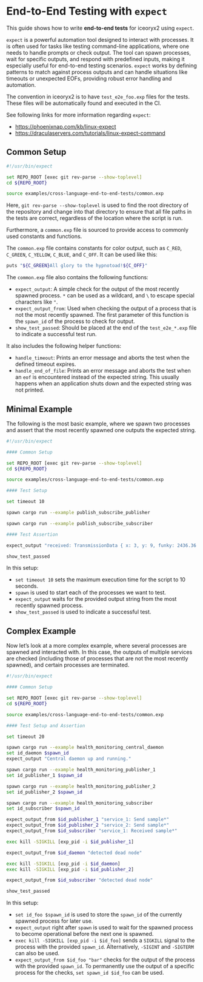 # End-to-End Testing with `expect`

This guide shows how to write **end-to-end tests** for iceoryx2 using `expect`.

`expect` is a powerful automation tool designed to interact with processes. It
is often used for tasks like testing command-line applications, where one needs
to handle prompts or check output. The tool can spawn processes, wait for
specific outputs, and respond with predefined inputs, making it especially
useful for end-to-end testing scenarios. `expect` works by defining patterns to
match against process outputs and can handle situations like timeouts or
unexpected EOFs, providing robust error handling and automation.

The convention in iceoryx2 is to have `test_e2e_foo.exp` files for the tests.
These files will be automatically found and executed in the CI.

See following links for more information regarding `expect`:
<!-- markdownlint-disable MD034 Bare URL used -->
* https://phoenixnap.com/kb/linux-expect
* https://draculaservers.com/tutorials/linux-expect-command
<!-- markdownlint-enable MD034 Bare URL used -->

## Common Setup

```sh
#!/usr/bin/expect

set REPO_ROOT [exec git rev-parse --show-toplevel]
cd ${REPO_ROOT}

source examples/cross-language-end-to-end-tests/common.exp
```

Here, `git rev-parse --show-toplevel` is used to find the root directory of the
repository and change into that directory to ensure that all file paths in the
tests are correct, regardless of the location where the script is run.

Furthermore, a `common.exp` file is sourced to provide access to commonly used
constants and functions.

The `common.exp` file contains constants for color output, such as `C_RED`,
`C_GREEN`, `C_YELLOW`, `C_BLUE`, and `C_OFF`. It can be used like this:

```sh
puts "${C_GREEN}All glory to the hypnotoad!${C_OFF}"
```

The `common.exp` file also contains the following functions:

* `expect_output`: A simple check for the output of the most recently spawned
  process. `*` can be used as a wildcard, and `\` to escape special characters
  like `"`.
* `expect_output_from`: Used when checking the output of a process that is not
  the most recently spawned. The first parameter of this function is the
  `spawn_id` of the process to check for output.
* `show_test_passed`: Should be placed at the end of the `test_e2e_*.exp` file
  to indicate a successful test run.

It also includes the following helper functions:

* `handle_timeout`: Prints an error message and aborts the test when the
  defined timeout expires.
* `handle_end_of_file`: Prints an error message and aborts the test when an
  `eof` is encountered instead of the expected string. This usually happens when
  an application shuts down and the expected string was not printed.

## Minimal Example

The following is the most basic example, where we spawn two processes and assert
that the most recently spawned one outputs the expected string.

```sh
#!/usr/bin/expect

#### Common Setup

set REPO_ROOT [exec git rev-parse --show-toplevel]
cd ${REPO_ROOT}

source examples/cross-language-end-to-end-tests/common.exp

#### Test Setup

set timeout 10

spawn cargo run --example publish_subscribe_publisher

spawn cargo run --example publish_subscribe_subscriber

#### Test Assertion

expect_output "received: TransmissionData { x: 3, y: 9, funky: 2436.36 }*"

show_test_passed
```

In this setup:

* `set timeout 10` sets the maximum execution time for the script to 10
  seconds.
* `spawn` is used to start each of the processes we want to test.
* `expect_output` waits for the provided output string from the most
  recently spawned process.
* `show_test_passed` is used to indicate a successful test.

## Complex Example

Now let’s look at a more complex example, where several processes are spawned
and interacted with. In this case, the outputs of multiple services are checked
(including those of processes that are not the most recently spawned), and
certain processes are terminated.

```sh
#!/usr/bin/expect

#### Common Setup

set REPO_ROOT [exec git rev-parse --show-toplevel]
cd ${REPO_ROOT}

source examples/cross-language-end-to-end-tests/common.exp

#### Test Setup and Assertion

set timeout 20

spawn cargo run --example health_monitoring_central_daemon
set id_daemon $spawn_id
expect_output "Central daemon up and running."

spawn cargo run --example health_monitoring_publisher_1
set id_publisher_1 $spawn_id

spawn cargo run --example health_monitoring_publisher_2
set id_publisher_2 $spawn_id

spawn cargo run --example health_monitoring_subscriber
set id_subscriber $spawn_id

expect_output_from $id_publisher_1 "service_1: Send sample*"
expect_output_from $id_publisher_2 "service_2: Send sample*"
expect_output_from $id_subscriber "service_1: Received sample*"

exec kill -SIGKILL [exp_pid -i $id_publisher_1]

expect_output_from $id_daemon "detected dead node"

exec kill -SIGKILL [exp_pid -i $id_daemon]
exec kill -SIGKILL [exp_pid -i $id_publisher_2]

expect_output_from $id_subscriber "detected dead node"

show_test_passed
```

In this setup:

* `set id_foo $spawn_id` is used to store the `spawn_id` of the currently
  spawned process for later use.
* `expect_output` right after `spawn` is used to wait for the spawned process
  to become operational before the next one is spawned.
* `exec kill -SIGKILL [exp_pid -i $id_foo]` sends a `SIGKILL` signal to the
  process with the provided `spawn_id`. Alternatively, `-SIGINT` and `-SIGTERM`
  can also be used.
* `expect_output_from $id_foo "bar"` checks for the output of the process with
  the provided `spawn_id`. To permanently use the output of a specific process
  for the checks, `set spawn_id $id_foo` can be used.
